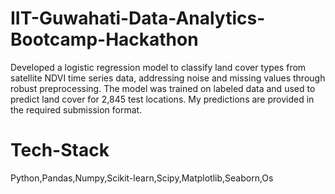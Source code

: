 # IIT-Guwahati-Data-Analytics-Bootcamp-Hackathon
Developed a logistic regression model to classify land cover types from satellite NDVI time series data, addressing noise and missing values through robust preprocessing. The model was trained on labeled data and used to predict land cover for 2,845 test locations. My predictions are provided in the required submission format.

# Tech-Stack
Python,Pandas,Numpy,Scikit-learn,Scipy,Matplotlib,Seaborn,Os

